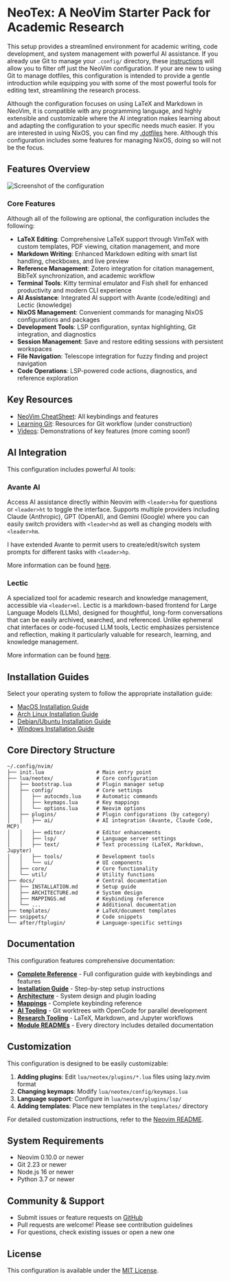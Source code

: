 # NeoTex: A NeoVim Starter Pack for Academic Research

This setup provides a streamlined environment for academic writing, code development, and system management with powerful AI assistance.
If you already use Git to manage your `.config/` directory, these [instructions](https://github.com/benbrastmckie/.config/blob/master/docs/LearningGit.md) will allow you to filter off just the NeoVim configuration.
If your are new to using Git to manage dotfiles, this configuration is intended to provide a gentle introduction while equipping you with some of the most powerful tools for editing text, streamlining the research process.

Although the configuration focuses on using LaTeX and Markdown in NeoVim, it is compatible with any programming language, and highly extensible and customizable where the AI integration makes learning about and adapting the configuration to your specific needs much easier.
If you are interested in using NixOS, you can find my [.dotfiles](https://github.com/benbrastmckie/.dotfiles) here.
Although this configuration includes some features for managing NixOS, doing so will not be the focus.

## Features Overview

![Screenshot of the configuration](images/screenshot_cite.png)

### Core Features

Although all of the following are optional, the configuration includes the following:

- **LaTeX Editing**: Comprehensive LaTeX support through VimTeX with custom templates, PDF viewing, citation management, and more
- **Markdown Writing**: Enhanced Markdown editing with smart list handling, checkboxes, and live preview
- **Reference Management**: Zotero integration for citation management, BibTeX synchronization, and academic workflow
- **Terminal Tools**: Kitty terminal emulator and Fish shell for enhanced productivity and modern CLI experience
- **AI Assistance**: Integrated AI support with Avante (code/editing) and Lectic (knowledge)
- **NixOS Management**: Convenient commands for managing NixOS configurations and packages
- **Development Tools**: LSP configuration, syntax highlighting, Git integration, and diagnostics
- **Session Management**: Save and restore editing sessions with persistent workspaces
- **File Navigation**: Telescope integration for fuzzy finding and project navigation
- **Code Operations**: LSP-powered code actions, diagnostics, and reference exploration

## Key Resources

- [NeoVim CheatSheet](https://github.com/benbrastmckie/.config/blob/master/nvim/README.md): All keybindings and features 
- [Learning Git](https://github.com/benbrastmckie/.config/blob/master/docs/LearningGit.md): Resources for Git workflow (under construction)
- [Videos](https://www.youtube.com/watch?v=_Ct2S65kpjQ&list=PLBYZ1xfnKeDRhCoaM4bTFrjCl3NKDBvqk): Demonstrations of key features (more coming soon!)

## AI Integration

This configuration includes powerful AI tools:

### Avante AI

Access AI assistance directly within Neovim with `<leader>ha` for questions or `<leader>ht` to toggle the interface.
Supports multiple providers including Claude (Anthropic), GPT (OpenAI), and Gemini (Google) where you can easily switch providers with `<leader>hd` as well as changing models with `<leader>hm`.

I have extended Avante to permit users to create/edit/switch system prompts for different tasks with `<leader>hp`.

More information can be found [here](https://github.com/yetone/avante.nvim).

### Lectic

A specialized tool for academic research and knowledge management, accessible via `<leader>ml`.
Lectic is a markdown-based frontend for Large Language Models (LLMs), designed for thoughtful, long-form conversations that can be easily archived, searched, and referenced. Unlike ephemeral chat interfaces or code-focused LLM tools, Lectic emphasizes persistence and reflection, making it particularly valuable for research, learning, and knowledge management.

More information can be found [here](https://github.com/gleachkr).

## Installation Guides

Select your operating system to follow the appropriate installation guide:

- [MacOS Installation Guide](https://github.com/benbrastmckie/.config/blob/master/docs/MacOS-Install.md)
- [Arch Linux Installation Guide](https://github.com/benbrastmckie/.config/blob/master/docs/Arch-Install.md)
- [Debian/Ubuntu Installation Guide](https://github.com/benbrastmckie/.config/blob/master/docs/Debian-Install.md)
- [Windows Installation Guide](https://github.com/benbrastmckie/.config/blob/master/docs/Windows-Install.md)

## Core Directory Structure

```
~/.config/nvim/
├── init.lua                 # Main entry point
├── lua/neotex/              # Core configuration
│   ├── bootstrap.lua        # Plugin manager setup
│   ├── config/              # Core settings
│   │   ├── autocmds.lua     # Automatic commands
│   │   ├── keymaps.lua      # Key mappings
│   │   └── options.lua      # Neovim options
│   ├── plugins/             # Plugin configurations (by category)
│   │   ├── ai/              # AI integration (Avante, Claude Code, MCP)
│   │   ├── editor/          # Editor enhancements
│   │   ├── lsp/             # Language server settings
│   │   ├── text/            # Text processing (LaTeX, Markdown, Jupyter)
│   │   ├── tools/           # Development tools
│   │   └── ui/              # UI components
│   ├── core/                # Core functionality
│   └── util/                # Utility functions
├── docs/                    # Central documentation
│   ├── INSTALLATION.md      # Setup guide
│   ├── ARCHITECTURE.md      # System design
│   ├── MAPPINGS.md          # Keybinding reference
│   └── ...                  # Additional documentation
├── templates/               # LaTeX/document templates
├── snippets/                # Code snippets
└── after/ftplugin/          # Language-specific settings
```

## Documentation

This configuration features comprehensive documentation:

- **[Complete Reference](nvim/README.md)** - Full configuration guide with keybindings and features
- **[Installation Guide](nvim/docs/INSTALLATION.md)** - Step-by-step setup instructions
- **[Architecture](nvim/docs/ARCHITECTURE.md)** - System design and plugin loading
- **[Mappings](nvim/docs/MAPPINGS.md)** - Complete keybinding reference
- **[AI Tooling](nvim/docs/AI_TOOLING.md)** - Git worktrees with OpenCode for parallel development
- **[Research Tooling](nvim/docs/RESEARCH_TOOLING.md)** - LaTeX, Markdown, and Jupyter workflows
- **[Module READMEs](nvim/lua/neotex/README.md)** - Every directory includes detailed documentation

## Customization

This configuration is designed to be easily customizable:

1. **Adding plugins**: Edit `lua/neotex/plugins/*.lua` files using lazy.nvim format
2. **Changing keymaps**: Modify `lua/neotex/config/keymaps.lua`
3. **Language support**: Configure in `lua/neotex/plugins/lsp/`
4. **Adding templates**: Place new templates in the `templates/` directory

For detailed customization instructions, refer to the [Neovim README](nvim/README.md).

## System Requirements

- Neovim 0.10.0 or newer
- Git 2.23 or newer
- Node.js 16 or newer
- Python 3.7 or newer

## Community & Support

- Submit issues or feature requests on [GitHub](https://github.com/benbrastmckie/.config/issues)
- Pull requests are welcome! Please see contribution guidelines
- For questions, check existing issues or open a new one

## License

This configuration is available under the [MIT License](LICENSE).
